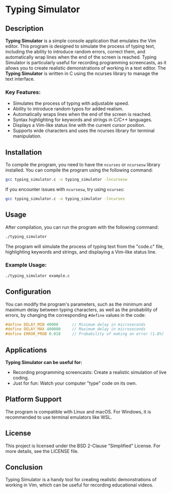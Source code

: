 # Typing Simulator

## Description

**Typing Simulator** is a simple console application that emulates the Vim editor. This program is designed to simulate the process of typing text, including the ability to introduce random errors, correct them, and automatically wrap lines when the end of the screen is reached. Typing Simulator is particularly useful for recording programming screencasts, as it allows you to create realistic demonstrations of working in a text editor. The **Typing Simulator** is written in C using the ncurses library to manage the text interface.

### Key Features:
- Simulates the process of typing with adjustable speed.
- Ability to introduce random typos for added realism.
- Automatically wraps lines when the end of the screen is reached.
- Syntax highlighting for keywords and strings in C/C++ languages.
- Displays a Vim-like status line with the current cursor position.
- Supports wide characters and uses the ncurses library for terminal manipulation.

## Installation

To compile the program, you need to have the `ncurses` or `ncursesw` library installed. You can compile the program using the following command:

```bash
gcc typing_simulator.c -o typing_simulator -lncursesw
```

If you encounter issues with `ncursesw`, try using `ncurses`:

```bash
gcc typing_simulator.c -o typing_simulator -lncurses
```

## Usage

After compilation, you can run the program with the following command:

```bash
./typing_simulator
```

The program will simulate the process of typing text from the "code.c" file, highlighting keywords and strings, and displaying a Vim-like status line.

### Example Usage:

```bash
./typing_simulator example.c
```

## Configuration

You can modify the program's parameters, such as the minimum and maximum delay between typing characters, as well as the probability of errors, by changing the corresponding `#define` values in the code:

```c
#define DELAY_MIN 40000      // Minimum delay in microseconds
#define DELAY_MAX 400000     // Maximum delay in microseconds
#define ERROR_PROB 0.018     // Probability of making an error (1.8%)
```

## Applications

**Typing Simulator can be useful for:**

- Recording programming screencasts: Create a realistic simulation of live coding.
- Just for fun: Watch your computer "type" code on its own.

## Platform Support

The program is compatible with Linux and macOS. For Windows, it is recommended to use terminal emulators like WSL.

## License

This project is licensed under the BSD 2-Clause "Simplified" License. For more details, see the LICENSE file.

## Conclusion

Typing Simulator is a handy tool for creating realistic demonstrations of working in Vim, which can be useful for recording educational videos.
